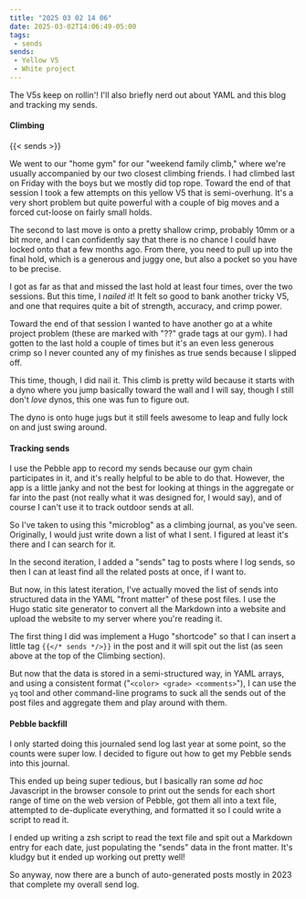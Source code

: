 ```yaml
---
title: "2025 03 02 14 06"
date: 2025-03-02T14:06:49-05:00
tags:
 - sends
sends:
 - Yellow V5
 - White project
---
```


The V5s keep on rollin'! I'll also briefly nerd out about YAML and this blog and
tracking my sends.<!--more-->

#### Climbing

{{< sends >}}

We went to our "home gym" for our "weekend family climb," where we're usually
accompanied by our two closest climbing friends. I had climbed last on Friday
with the boys but we mostly did top rope. Toward the end of that session I took
a few attempts on this yellow V5 that is semi-overhung. It's a very short
problem but quite powerful with a couple of big moves and a forced cut-loose on
fairly small holds.

The second to last move is onto a pretty shallow crimp, probably 10mm or a bit
more, and I can confidently say that there is no chance I could have locked onto
that a few months ago. From there, you need to pull up into the final hold,
which is a generous and juggy one, but also a pocket so you have to be precise.

I got as far as that and missed the last hold at least four times, over the two
sessions. But this time, I *nailed it*! It felt so good to bank another tricky
V5, and one that requires quite a bit of strength, accuracy, and crimp power.

Toward the end of that session I wanted to have another go at a white project
problem (these are marked with "??" grade tags at our gym). I had gotten to the
last hold a couple of times but it's an even less generous crimp so I never
counted any of my finishes as true sends because I slipped off.

This time, though, I did nail it. This climb is pretty wild because it starts
with a dyno where you jump basically toward the wall and I will say, though I
still don't *love* dynos, this one was fun to figure out.

The dyno is onto huge jugs but it still feels awesome to leap and fully lock on
and just swing around.

#### Tracking sends

I use the Pebble app to record my sends because our gym chain participates in
it, and it's really helpful to be able to do that. However, the app is a little
janky and not the best for looking at things in the aggregate or far into the
past (not really what it was designed for, I would say), and of course I can't
use it to track outdoor sends at all.

So I've taken to using this "microblog" as a climbing journal, as you've seen.
Originally, I would just write down a list of what I sent. I figured at least
it's there and I can search for it.

In the second iteration, I added a "sends" tag to posts where I log sends, so
then I can at least find all the related posts at once, if I want to.

But now, in this latest iteration, I've actually moved the list of sends into
structured data in the YAML "front matter" of these post files. I use the Hugo
static site generator to convert all the Markdown into a website and upload the
website to my server where you're reading it.

The first thing I did was implement a Hugo "shortcode" so that I can insert a
little tag `{{</* sends */>}}` in the post and it will spit out the list (as
seen above at the top of the Climbing section).

But now that the data is stored in a semi-structured way, in YAML arrays, and
using a consistent format ("`<color> <grade> <comments>`"), I can use the `yq`
tool and other command-line programs to suck all the sends out of the post files
and aggregate them and play around with them.

#### Pebble backfill

I only started doing this journaled send log last year at some point, so the
counts were super low. I decided to figure out how to get my Pebble sends into
this journal.

This ended up being super tedious, but I basically ran some *ad hoc* Javascript
in the browser console to print out the sends for each short range of time on
the web version of Pebble, got them all into a text file, attempted to
de-duplicate everything, and formatted it so I could write a script to read it.

I ended up writing a zsh script to read the text file and spit out a Markdown
entry for each date, just populating the "sends" data in the front matter. It's
kludgy but it ended up working out pretty well!

So anyway, now there are a bunch of auto-generated posts mostly in 2023 that
complete my overall send log.
